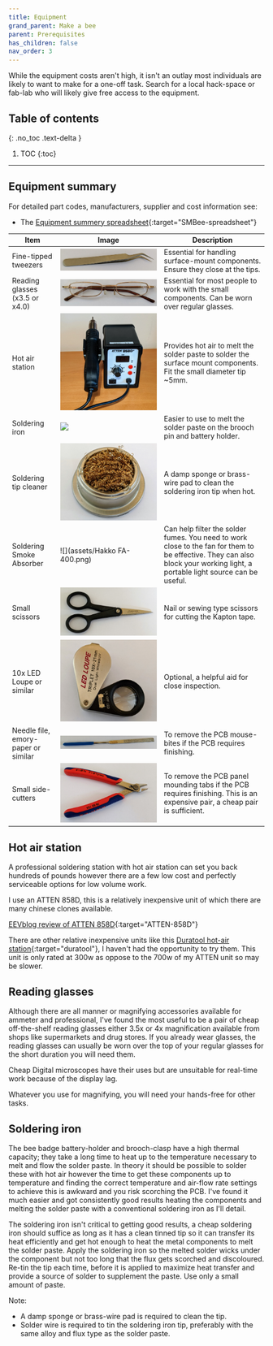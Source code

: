 ```yaml
---
title: Equipment
grand_parent: Make a bee
parent: Prerequisites
has_children: false
nav_order: 3
---
```


While the equipment costs aren't high, it isn't an outlay most individuals are likely to want to make for a one-off task. Search for a local hack-space or fab-lab who will likely give free access to the equipment.

## Table of contents
{: .no_toc .text-delta }

1. TOC
{:toc}
---

## Equipment summary

For detailed part codes, manufacturers, supplier and cost information see:
* The [Equipment summery spreadsheet]{:target="SMBee-spreadsheet"}

| Item | Image | Description
-|-|-
Fine-tipped tweezers | ![](assets/tweezers.jpg) | Essential for handling surface-mount components. Ensure they close at the tips.
Reading glasses (x3.5 or x4.0) | ![](assets/reading-glasses.jpg) | Essential for most people to work with the small components. Can be worn over regular glasses.
Hot air station | ![](assets/atten858d.jpg) | Provides hot air to melt the solder paste to solder the surface mount components. Fit the small diameter tip ~5mm.
Soldering iron | ![](assets/) | Easier to use to melt the solder paste on the brooch pin and battery holder.
Soldering tip cleaner | ![](assets/tip-cleaner-brass.jpg) | A damp sponge or brass-wire pad to clean the soldering iron tip when hot.
Soldering Smoke Absorber | ![](assets/Hakko FA-400.png) | Can help filter the solder fumes. You need to work close to the fan for them to be effective. They can also block your working light, a portable light source can be useful.
Small scissors | ![](assets/small-scissors.jpg) | Nail or sewing type scissors for cutting the Kapton tape.
10x LED Loupe or similar | ![](assets/10x-loupe.jpg) | Optional, a helpful aid for close inspection.
Needle file, emory-paper or similar | ![](assets/needle-file.jpg) | To remove the PCB mouse-bites if the PCB requires finishing.
Small side-cutters | ![](assets/side-cutters.jpg) | To remove the PCB panel mounding tabs  if the PCB requires finishing. This is an expensive pair, a cheap pair is sufficient.

## Hot air station

A professional soldering station with hot air station can set you back hundreds of pounds however there are
a few low cost and perfectly serviceable options for low volume work.

I use an ATTEN 858D, this is a relatively inexpensive unit of which there are many chinese clones available.

[EEVblog review of ATTEN 858D]{:target="ATTEN-858D"}

There are other relative inexpensive units like this [Duratool hot-air station](https://cpc.farnell.com/duratool/d03167/hot-air-smd-rework-station/dp/SD02123){:target="duratool"}, I haven't had the opportunity to try them. This unit is only rated at 300w as oppose to the 700w of my ATTEN unit so may be slower.

<!--
### Butain powered hot air guns

Some gas soldering irons have a catalyzing nozzle attachment as an alternative to the soldering bit. I have not tried to
use these for surface mount soldering however it may be possible to use one using the distance from the component to
adjust the temperature. Experimentation required.
-->

## Reading glasses

Although there are all manner or magnifying accessories available for ammeter and professional, I've found the most useful to be a pair of cheap off-the-shelf reading glasses either 3.5x or 4x magnification available from shops like supermarkets and drug stores. If you already wear glasses, the reading glasses can usually be worn over the top of your regular glasses for the short duration you will need them.

Cheap Digital microscopes have their uses but are unsuitable for real-time work because of the display lag.

Whatever you use for magnifying, you will need your hands-free for other tasks.

## Soldering iron

The bee badge battery-holder and brooch-clasp have a high thermal capacity; they take a long time to heat up to the temperature necessary to melt and flow the solder paste. In theory it should be possible to solder these with hot air however the time to get these components up to temperature and finding the correct temperature and air-flow rate settings to achieve this is awkward and you risk scorching the PCB. I've found it much easier and got consistently good results heating the components and melting the solder paste with a conventional soldering iron as I'll detail.

The soldering iron isn't critical to getting good results, a cheap soldering iron should suffice as long as it has a clean tinned tip so it can transfer its heat efficiently and get hot enough to heat the metal components to melt the solder paste. Apply the soldering iron so the melted solder wicks under the component but not too long that the flux gets scorched and discoloured.  Re-tin the tip each time, before it is applied to maximize heat transfer and provide a source of solder to supplement the paste. Use only a small amount of paste.

Note:
* A damp sponge or brass-wire pad is required to clean the tip.
* Solder wire is required to tin the soldering iron tip, preferably with the same alloy and flux type as the solder paste.

[Equipment summery spreadsheet]: https://docs.google.com/spreadsheets/d/1pC-4M-7qa12mT0QL2S9FdDb4QyRmq4kYofQHElQal1s/edit#gid=802410893
[EEVblog review of ATTEN 858D]: https://www.youtube.com/watch?v=vva2t21sOAs

